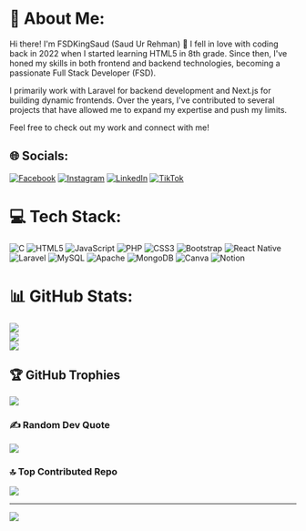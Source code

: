 # 💫 About Me:
Hi there! I'm FSDKingSaud (Saud Ur Rehman) 👋
I fell in love with coding back in 2022 when I started learning HTML5 in 8th grade. Since then, I've honed my skills in both frontend and backend technologies, becoming a passionate Full Stack Developer (FSD).

I primarily work with Laravel for backend development and Next.js for building dynamic frontends. Over the years, I've contributed to several projects that have allowed me to expand my expertise and push my limits.

Feel free to check out my work and connect with me!


## 🌐 Socials:
[![Facebook](https://img.shields.io/badge/Facebook-%231877F2.svg?logo=Facebook&logoColor=white)](https://facebook.com/FSDKingSaud) [![Instagram](https://img.shields.io/badge/Instagram-%23E4405F.svg?logo=Instagram&logoColor=white)](https://instagram.com/FSDKingSaud) [![LinkedIn](https://img.shields.io/badge/LinkedIn-%230077B5.svg?logo=linkedin&logoColor=white)](https://linkedin.com/in/FSDKingSaud) [![TikTok](https://img.shields.io/badge/TikTok-%23000000.svg?logo=TikTok&logoColor=white)](https://tiktok.com/@FSDKingSaud) 

# 💻 Tech Stack:
![C](https://img.shields.io/badge/c-%2300599C.svg?style=for-the-badge&logo=c&logoColor=white) ![HTML5](https://img.shields.io/badge/html5-%23E34F26.svg?style=for-the-badge&logo=html5&logoColor=white) ![JavaScript](https://img.shields.io/badge/javascript-%23323330.svg?style=for-the-badge&logo=javascript&logoColor=%23F7DF1E) ![PHP](https://img.shields.io/badge/php-%23777BB4.svg?style=for-the-badge&logo=php&logoColor=white) ![CSS3](https://img.shields.io/badge/css3-%231572B6.svg?style=for-the-badge&logo=css3&logoColor=white) ![Bootstrap](https://img.shields.io/badge/bootstrap-%238511FA.svg?style=for-the-badge&logo=bootstrap&logoColor=white) ![React Native](https://img.shields.io/badge/react_native-%2320232a.svg?style=for-the-badge&logo=react&logoColor=%2361DAFB) ![Laravel](https://img.shields.io/badge/laravel-%23FF2D20.svg?style=for-the-badge&logo=laravel&logoColor=white) ![MySQL](https://img.shields.io/badge/mysql-4479A1.svg?style=for-the-badge&logo=mysql&logoColor=white) ![Apache](https://img.shields.io/badge/apache-%23D42029.svg?style=for-the-badge&logo=apache&logoColor=white) ![MongoDB](https://img.shields.io/badge/MongoDB-%234ea94b.svg?style=for-the-badge&logo=mongodb&logoColor=white) ![Canva](https://img.shields.io/badge/Canva-%2300C4CC.svg?style=for-the-badge&logo=Canva&logoColor=white) ![Notion](https://img.shields.io/badge/Notion-%23000000.svg?style=for-the-badge&logo=notion&logoColor=white)
# 📊 GitHub Stats:
![](https://github-readme-stats.vercel.app/api?username=FSDKingSaud&theme=dark&hide_border=false&include_all_commits=true&count_private=true)<br/>
![](https://github-readme-streak-stats.herokuapp.com/?user=FSDKingSaud&theme=dark&hide_border=false)<br/>
![](https://github-readme-stats.vercel.app/api/top-langs/?username=FSDKingSaud&theme=dark&hide_border=false&include_all_commits=true&count_private=true&layout=compact)

## 🏆 GitHub Trophies
![](https://github-profile-trophy.vercel.app/?username=FSDKingSaud&theme=radical&no-frame=false&no-bg=true&margin-w=4)

### ✍️ Random Dev Quote
![](https://quotes-github-readme.vercel.app/api?type=horizontal&theme=radical)

### 🔝 Top Contributed Repo
![](https://github-contributor-stats.vercel.app/api?username=FSDKingSaud&limit=5&theme=dark&combine_all_yearly_contributions=true)

---
[![](https://visitcount.itsvg.in/api?id=FSDKingSaud&icon=0&color=0)](https://visitcount.itsvg.in)

<!-- Proudly created with GPRM ( https://gprm.itsvg.in ) -->
